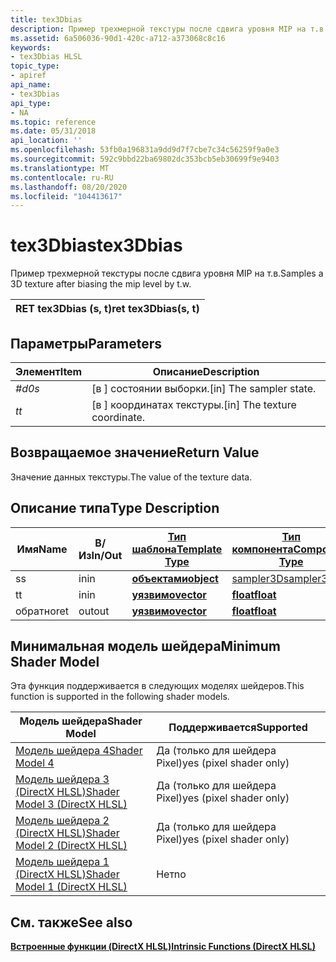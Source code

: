 ```yaml
---
title: tex3Dbias
description: Пример трехмерной текстуры после сдвига уровня MIP на т.в.
ms.assetid: 6a506036-90d1-420c-a712-a373068c8c16
keywords:
- tex3Dbias HLSL
topic_type:
- apiref
api_name:
- tex3Dbias
api_type:
- NA
ms.topic: reference
ms.date: 05/31/2018
api_location: ''
ms.openlocfilehash: 53fb0a196831a9dd9d7f7cbe7c34c56259f9a0e3
ms.sourcegitcommit: 592c9bbd22ba69802dc353bcb5eb30699f9e9403
ms.translationtype: MT
ms.contentlocale: ru-RU
ms.lasthandoff: 08/20/2020
ms.locfileid: "104413617"
---
```

# <a name="tex3dbias"></a><span data-ttu-id="385a8-104">tex3Dbias</span><span class="sxs-lookup"><span data-stu-id="385a8-104">tex3Dbias</span></span>

<span data-ttu-id="385a8-105">Пример трехмерной текстуры после сдвига уровня MIP на т.в.</span><span class="sxs-lookup"><span data-stu-id="385a8-105">Samples a 3D texture after biasing the mip level by t.w.</span></span>



| <span data-ttu-id="385a8-106">RET tex3Dbias (s, t)</span><span class="sxs-lookup"><span data-stu-id="385a8-106">ret tex3Dbias(s, t)</span></span> |
|---------------------|



 

## <a name="parameters"></a><span data-ttu-id="385a8-107">Параметры</span><span class="sxs-lookup"><span data-stu-id="385a8-107">Parameters</span></span>



| <span data-ttu-id="385a8-108">Элемент</span><span class="sxs-lookup"><span data-stu-id="385a8-108">Item</span></span>                                                   | <span data-ttu-id="385a8-109">Описание</span><span class="sxs-lookup"><span data-stu-id="385a8-109">Description</span></span>                               |
|--------------------------------------------------------|-------------------------------------------|
| <span data-ttu-id="385a8-110"><span id="s"></span><span id="S"></span>*#d0*</span><span class="sxs-lookup"><span data-stu-id="385a8-110"><span id="s"></span><span id="S"></span>*s*</span></span><br/> | <span data-ttu-id="385a8-111">\[в \] состоянии выборки.</span><span class="sxs-lookup"><span data-stu-id="385a8-111">\[in\] The sampler state.</span></span><br/>      |
| <span data-ttu-id="385a8-112"><span id="t"></span><span id="T"></span>*t*</span><span class="sxs-lookup"><span data-stu-id="385a8-112"><span id="t"></span><span id="T"></span>*t*</span></span><br/> | <span data-ttu-id="385a8-113">\[в \] координатах текстуры.</span><span class="sxs-lookup"><span data-stu-id="385a8-113">\[in\] The texture coordinate.</span></span><br/> |



 

## <a name="return-value"></a><span data-ttu-id="385a8-114">Возвращаемое значение</span><span class="sxs-lookup"><span data-stu-id="385a8-114">Return Value</span></span>

<span data-ttu-id="385a8-115">Значение данных текстуры.</span><span class="sxs-lookup"><span data-stu-id="385a8-115">The value of the texture data.</span></span>

## <a name="type-description"></a><span data-ttu-id="385a8-116">Описание типа</span><span class="sxs-lookup"><span data-stu-id="385a8-116">Type Description</span></span>



| <span data-ttu-id="385a8-117">Имя</span><span class="sxs-lookup"><span data-stu-id="385a8-117">Name</span></span> | <span data-ttu-id="385a8-118">В/Из</span><span class="sxs-lookup"><span data-stu-id="385a8-118">In/Out</span></span> | [<span data-ttu-id="385a8-119">**Тип шаблона**</span><span class="sxs-lookup"><span data-stu-id="385a8-119">**Template Type**</span></span>](dx-graphics-hlsl-intrinsic-functions.md)                       | [<span data-ttu-id="385a8-120">**Тип компонента**</span><span class="sxs-lookup"><span data-stu-id="385a8-120">**Component Type**</span></span>](dx-graphics-hlsl-intrinsic-functions.md) | <span data-ttu-id="385a8-121">Размер</span><span class="sxs-lookup"><span data-stu-id="385a8-121">Size</span></span> |
|------|--------|-------------------------------------------------------------------------------------|----------------------------------------------------------------|------|
| <span data-ttu-id="385a8-122">s</span><span class="sxs-lookup"><span data-stu-id="385a8-122">s</span></span>    | <span data-ttu-id="385a8-123">in</span><span class="sxs-lookup"><span data-stu-id="385a8-123">in</span></span>     | [<span data-ttu-id="385a8-124">**объектами**</span><span class="sxs-lookup"><span data-stu-id="385a8-124">**object**</span></span>](dx-graphics-hlsl-intrinsic-functions.md) | [<span data-ttu-id="385a8-125">sampler3D</span><span class="sxs-lookup"><span data-stu-id="385a8-125">sampler3D</span></span>](dx-graphics-hlsl-sampler.md)                      | <span data-ttu-id="385a8-126">1</span><span class="sxs-lookup"><span data-stu-id="385a8-126">1</span></span>    |
| <span data-ttu-id="385a8-127">t</span><span class="sxs-lookup"><span data-stu-id="385a8-127">t</span></span>    | <span data-ttu-id="385a8-128">in</span><span class="sxs-lookup"><span data-stu-id="385a8-128">in</span></span>     | [<span data-ttu-id="385a8-129">**уязвимо**</span><span class="sxs-lookup"><span data-stu-id="385a8-129">**vector**</span></span>](dx-graphics-hlsl-intrinsic-functions.md) | [<span data-ttu-id="385a8-130">**float**</span><span class="sxs-lookup"><span data-stu-id="385a8-130">**float**</span></span>](/windows/desktop/WinProg/windows-data-types)                        | <span data-ttu-id="385a8-131">4</span><span class="sxs-lookup"><span data-stu-id="385a8-131">4</span></span>    |
| <span data-ttu-id="385a8-132">обратно</span><span class="sxs-lookup"><span data-stu-id="385a8-132">ret</span></span>  | <span data-ttu-id="385a8-133">out</span><span class="sxs-lookup"><span data-stu-id="385a8-133">out</span></span>    | [<span data-ttu-id="385a8-134">**уязвимо**</span><span class="sxs-lookup"><span data-stu-id="385a8-134">**vector**</span></span>](dx-graphics-hlsl-intrinsic-functions.md) | [<span data-ttu-id="385a8-135">**float**</span><span class="sxs-lookup"><span data-stu-id="385a8-135">**float**</span></span>](/windows/desktop/WinProg/windows-data-types)                        | <span data-ttu-id="385a8-136">4</span><span class="sxs-lookup"><span data-stu-id="385a8-136">4</span></span>    |



 

## <a name="minimum-shader-model"></a><span data-ttu-id="385a8-137">Минимальная модель шейдера</span><span class="sxs-lookup"><span data-stu-id="385a8-137">Minimum Shader Model</span></span>

<span data-ttu-id="385a8-138">Эта функция поддерживается в следующих моделях шейдеров.</span><span class="sxs-lookup"><span data-stu-id="385a8-138">This function is supported in the following shader models.</span></span>



| <span data-ttu-id="385a8-139">Модель шейдера</span><span class="sxs-lookup"><span data-stu-id="385a8-139">Shader Model</span></span>                                              | <span data-ttu-id="385a8-140">Поддерживается</span><span class="sxs-lookup"><span data-stu-id="385a8-140">Supported</span></span>               |
|-----------------------------------------------------------|-------------------------|
| [<span data-ttu-id="385a8-141">Модель шейдера 4</span><span class="sxs-lookup"><span data-stu-id="385a8-141">Shader Model 4</span></span>](dx-graphics-hlsl-sm4.md)                | <span data-ttu-id="385a8-142">Да (только для шейдера Pixel)</span><span class="sxs-lookup"><span data-stu-id="385a8-142">yes (pixel shader only)</span></span> |
| [<span data-ttu-id="385a8-143">Модель шейдера 3 (DirectX HLSL)</span><span class="sxs-lookup"><span data-stu-id="385a8-143">Shader Model 3 (DirectX HLSL)</span></span>](dx-graphics-hlsl-sm3.md) | <span data-ttu-id="385a8-144">Да (только для шейдера Pixel)</span><span class="sxs-lookup"><span data-stu-id="385a8-144">yes (pixel shader only)</span></span> |
| [<span data-ttu-id="385a8-145">Модель шейдера 2 (DirectX HLSL)</span><span class="sxs-lookup"><span data-stu-id="385a8-145">Shader Model 2 (DirectX HLSL)</span></span>](dx-graphics-hlsl-sm2.md) | <span data-ttu-id="385a8-146">Да (только для шейдера Pixel)</span><span class="sxs-lookup"><span data-stu-id="385a8-146">yes (pixel shader only)</span></span> |
| [<span data-ttu-id="385a8-147">Модель шейдера 1 (DirectX HLSL)</span><span class="sxs-lookup"><span data-stu-id="385a8-147">Shader Model 1 (DirectX HLSL)</span></span>](dx-graphics-hlsl-sm1.md) | <span data-ttu-id="385a8-148">Нет</span><span class="sxs-lookup"><span data-stu-id="385a8-148">no</span></span>                      |



 

## <a name="see-also"></a><span data-ttu-id="385a8-149">См. также</span><span class="sxs-lookup"><span data-stu-id="385a8-149">See also</span></span>

<dl> <dt>

[<span data-ttu-id="385a8-150">**Встроенные функции (DirectX HLSL)**</span><span class="sxs-lookup"><span data-stu-id="385a8-150">**Intrinsic Functions (DirectX HLSL)**</span></span>](dx-graphics-hlsl-intrinsic-functions.md)
</dt> </dl>

 

